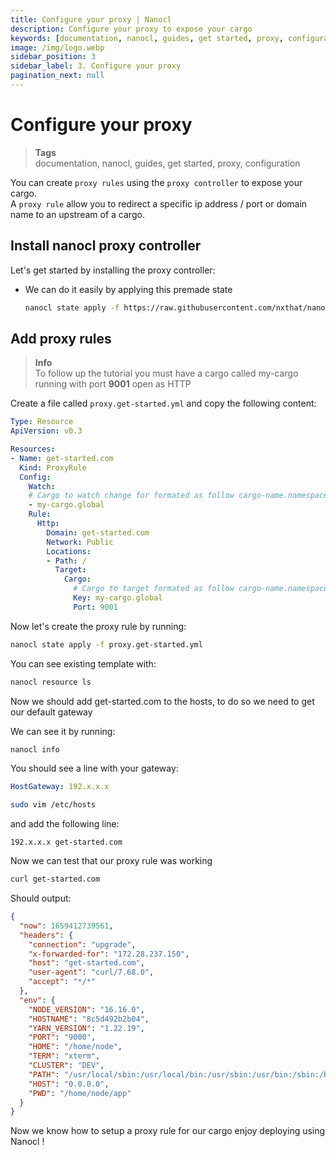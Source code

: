 ```yaml
---
title: Configure your proxy | Nanocl
description: Configure your proxy to expose your cargo
keywords: [documentation, nanocl, guides, get started, proxy, configuration]
image: /img/logo.webp
sidebar_position: 3
sidebar_label: 3. Configure your proxy
pagination_next: null
---
```


# Configure your proxy

> **Tags** <br />
> documentation, nanocl, guides, get started, proxy, configuration

You can create `proxy rules` using the `proxy controller` to expose your cargo. <br/>
A `proxy rule` allow you to redirect a specific ip address / port or domain name to an upstream of a cargo.

## Install nanocl proxy controller

Let's get started by installing the proxy controller:

- We can do it easily by applying this premade state

  ```sh
  nanocl state apply -f https://raw.githubusercontent.com/nxthat/nanocl-ctrl-proxy/nightly/.nanocl/deployment.yml
  ```

## Add proxy rules

> **Info** <br />
> To follow up the tutorial you must have a cargo called my-cargo running with port **9001** open as HTTP

Create a file called `proxy.get-started.yml` and copy the following content:

```yml
Type: Resource
ApiVersion: v0.3

Resources:
- Name: get-started.com
  Kind: ProxyRule
  Config:
    Watch:
    # Cargo to watch change for formated as follow cargo-name.namespace_name
    - my-cargo.global
    Rule:
      Http:
        Domain: get-started.com
        Network: Public
        Locations:
        - Path: /
          Target:
            Cargo:
              # Cargo to target formated as follow cargo-name.namespace_name
              Key: my-cargo.global
              Port: 9001
```

Now let's create the proxy rule by running:

```sh
nanocl state apply -f proxy.get-started.yml
```

You can see existing template with:

```sh
nanocl resource ls
```

Now we should add get-started.com to the hosts, to do so we need to get our default gateway

We can see it by running:

```sh
nanocl info
```

You should see a line with your gateway:

```yml
HostGateway: 192.x.x.x
```

```sh
sudo vim /etc/hosts
```

and add the following line:
```console
192.x.x.x get-started.com
```

Now we can test that our proxy rule was working

```sh
curl get-started.com
```

Should output:

```json
{
  "now": 1659412739561,
  "headers": {
    "connection": "upgrade",
    "x-forwarded-for": "172.28.237.150",
    "host": "get-started.com",
    "user-agent": "curl/7.68.0",
    "accept": "*/*"
  },
  "env": {
    "NODE_VERSION": "16.16.0",
    "HOSTNAME": "8c5d492b2b04",
    "YARN_VERSION": "1.22.19",
    "PORT": "9000",
    "HOME": "/home/node",
    "TERM": "xterm",
    "CLUSTER": "DEV",
    "PATH": "/usr/local/sbin:/usr/local/bin:/usr/sbin:/usr/bin:/sbin:/bin",
    "HOST": "0.0.0.0",
    "PWD": "/home/node/app"
  }
}
```

Now we know how to setup a proxy rule for our cargo enjoy deploying using Nanocl !
